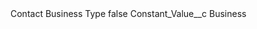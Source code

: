 <?xml version="1.0" encoding="UTF-8"?>
<CustomMetadata xmlns="http://soap.sforce.com/2006/04/metadata" xmlns:xsi="http://www.w3.org/2001/XMLSchema-instance" xmlns:xsd="http://www.w3.org/2001/XMLSchema">
    <label>Contact Business Type</label>
    <protected>false</protected>
    <values>
        <field>Constant_Value__c</field>
        <value xsi:type="xsd:string">Business</value>
    </values>
</CustomMetadata>
